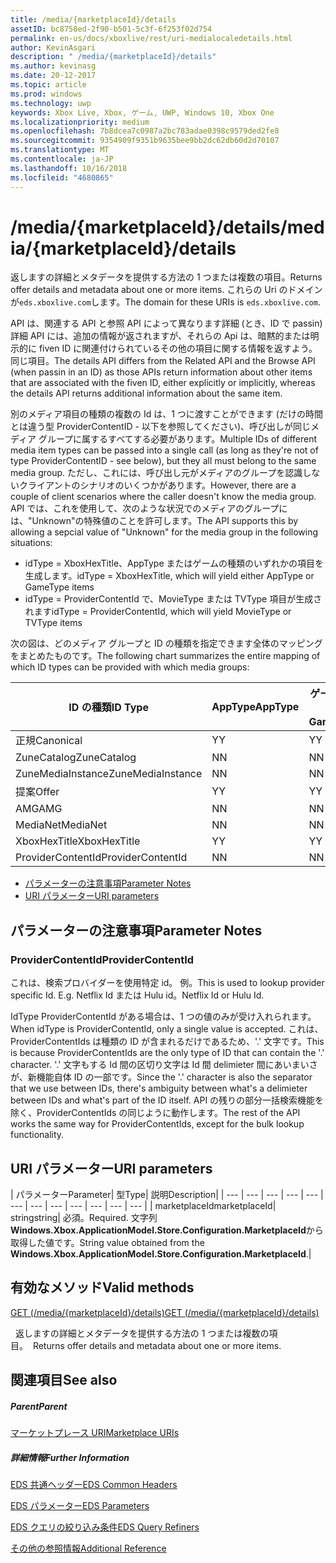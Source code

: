 ```yaml
---
title: /media/{marketplaceId}/details
assetID: bc8758ed-2f90-b501-5c3f-6f253f02d754
permalink: en-us/docs/xboxlive/rest/uri-medialocaledetails.html
author: KevinAsgari
description: " /media/{marketplaceId}/details"
ms.author: kevinasg
ms.date: 20-12-2017
ms.topic: article
ms.prod: windows
ms.technology: uwp
keywords: Xbox Live, Xbox, ゲーム, UWP, Windows 10, Xbox One
ms.localizationpriority: medium
ms.openlocfilehash: 7b8dcea7c0987a2bc783adae0398c9579ded2fe8
ms.sourcegitcommit: 9354909f9351b9635bee9bb2dc62db60d2d70107
ms.translationtype: MT
ms.contentlocale: ja-JP
ms.lasthandoff: 10/16/2018
ms.locfileid: "4680865"
---
```

# <a name="mediamarketplaceiddetails"></a><span data-ttu-id="8ca1b-104">/media/{marketplaceId}/details</span><span class="sxs-lookup"><span data-stu-id="8ca1b-104">/media/{marketplaceId}/details</span></span>
<span data-ttu-id="8ca1b-105">返しますの詳細とメタデータを提供する方法の 1 つまたは複数の項目。</span><span class="sxs-lookup"><span data-stu-id="8ca1b-105">Returns offer details and metadata about one or more items.</span></span> <span data-ttu-id="8ca1b-106">これらの Uri のドメインが`eds.xboxlive.com`します。</span><span class="sxs-lookup"><span data-stu-id="8ca1b-106">The domain for these URIs is `eds.xboxlive.com`.</span></span>
 
<span data-ttu-id="8ca1b-107">API は、関連する API と参照 API によって異なります詳細 (とき、ID で passin) 詳細 API には、追加の情報が返されますが、それらの Api は、暗黙的または明示的に fiven ID に関連付けられているその他の項目に関する情報を返すよう。同じ項目。</span><span class="sxs-lookup"><span data-stu-id="8ca1b-107">The details API differs from the Related API and the Browse API (when passin in an ID) as those APIs return information about other items that are associated with the fiven ID, either explicitly or implicitly, whereas the details API returns additional information about the same item.</span></span>
 
<span data-ttu-id="8ca1b-108">別のメディア項目の種類の複数の Id は、1 つに渡すことができます (だけの時間とは違う型 ProviderContentID - 以下を参照してください)、呼び出しが同じメディア グループに属するすべてする必要があります。</span><span class="sxs-lookup"><span data-stu-id="8ca1b-108">Multiple IDs of different media item types can be passed into a single call (as long as they're not of type ProviderContentID - see below), but they all must belong to the same media group.</span></span> <span data-ttu-id="8ca1b-109">ただし、これには、呼び出し元がメディアのグループを認識しないクライアントのシナリオのいくつかがあります。</span><span class="sxs-lookup"><span data-stu-id="8ca1b-109">However, there are a couple of client scenarios where the caller doesn't know the media group.</span></span> <span data-ttu-id="8ca1b-110">API では、これを使用して、次のような状況でのメディアのグループには、"Unknown"の特殊値のことを許可します。</span><span class="sxs-lookup"><span data-stu-id="8ca1b-110">The API supports this by allowing a sepcial value of "Unknown" for the media group in the following situations:</span></span>
 
   * <span data-ttu-id="8ca1b-111">idType = XboxHexTitle、AppType またはゲームの種類のいずれかの項目を生成します。</span><span class="sxs-lookup"><span data-stu-id="8ca1b-111">idType = XboxHexTitle, which will yield either AppType or GameType items</span></span>
   * <span data-ttu-id="8ca1b-112">idType = ProviderContentId で、MovieType または TVType 項目が生成されます</span><span class="sxs-lookup"><span data-stu-id="8ca1b-112">idType = ProviderContentId, which will yield MovieType or TVType items</span></span>
  
<span data-ttu-id="8ca1b-113">次の図は、どのメディア グループと ID の種類を指定できます全体のマッピングをまとめたものです。</span><span class="sxs-lookup"><span data-stu-id="8ca1b-113">The following chart summarizes the entire mapping of which ID types can be provided with which media groups:</span></span>
 
| <span data-ttu-id="8ca1b-114">ID の種類</span><span class="sxs-lookup"><span data-stu-id="8ca1b-114">ID Type</span></span>| <span data-ttu-id="8ca1b-115">AppType</span><span class="sxs-lookup"><span data-stu-id="8ca1b-115">AppType</span></span>| <span data-ttu-id="8ca1b-116">ゲームの種類</span><span class="sxs-lookup"><span data-stu-id="8ca1b-116">GameType</span></span>| <span data-ttu-id="8ca1b-117">MovieType</span><span class="sxs-lookup"><span data-stu-id="8ca1b-117">MovieType</span></span>| <span data-ttu-id="8ca1b-118">MusicArtistType</span><span class="sxs-lookup"><span data-stu-id="8ca1b-118">MusicArtistType</span></span>| <span data-ttu-id="8ca1b-119">MusicType</span><span class="sxs-lookup"><span data-stu-id="8ca1b-119">MusicType</span></span>| <span data-ttu-id="8ca1b-120">TVType</span><span class="sxs-lookup"><span data-stu-id="8ca1b-120">TVType</span></span>| <span data-ttu-id="8ca1b-121">WebVideoType</span><span class="sxs-lookup"><span data-stu-id="8ca1b-121">WebVideoType</span></span>| <span data-ttu-id="8ca1b-122">Unknown</span><span class="sxs-lookup"><span data-stu-id="8ca1b-122">Unknown</span></span>| 
| --- | --- | --- | --- | --- | --- | --- | --- | --- | 
| <span data-ttu-id="8ca1b-123">正規</span><span class="sxs-lookup"><span data-stu-id="8ca1b-123">Canonical</span></span>| <span data-ttu-id="8ca1b-124">Y</span><span class="sxs-lookup"><span data-stu-id="8ca1b-124">Y</span></span>| <span data-ttu-id="8ca1b-125">Y</span><span class="sxs-lookup"><span data-stu-id="8ca1b-125">Y</span></span>| <span data-ttu-id="8ca1b-126">Y</span><span class="sxs-lookup"><span data-stu-id="8ca1b-126">Y</span></span>| <span data-ttu-id="8ca1b-127">Y</span><span class="sxs-lookup"><span data-stu-id="8ca1b-127">Y</span></span>| <span data-ttu-id="8ca1b-128">Y</span><span class="sxs-lookup"><span data-stu-id="8ca1b-128">Y</span></span>| <span data-ttu-id="8ca1b-129">Y</span><span class="sxs-lookup"><span data-stu-id="8ca1b-129">Y</span></span>| <span data-ttu-id="8ca1b-130">Y</span><span class="sxs-lookup"><span data-stu-id="8ca1b-130">Y</span></span>| <span data-ttu-id="8ca1b-131">N</span><span class="sxs-lookup"><span data-stu-id="8ca1b-131">N</span></span>| 
| <span data-ttu-id="8ca1b-132">ZuneCatalog</span><span class="sxs-lookup"><span data-stu-id="8ca1b-132">ZuneCatalog</span></span>| <span data-ttu-id="8ca1b-133">N</span><span class="sxs-lookup"><span data-stu-id="8ca1b-133">N</span></span>| <span data-ttu-id="8ca1b-134">N</span><span class="sxs-lookup"><span data-stu-id="8ca1b-134">N</span></span>| <span data-ttu-id="8ca1b-135">Y</span><span class="sxs-lookup"><span data-stu-id="8ca1b-135">Y</span></span>| <span data-ttu-id="8ca1b-136">Y</span><span class="sxs-lookup"><span data-stu-id="8ca1b-136">Y</span></span>| <span data-ttu-id="8ca1b-137">Y</span><span class="sxs-lookup"><span data-stu-id="8ca1b-137">Y</span></span>| <span data-ttu-id="8ca1b-138">Y</span><span class="sxs-lookup"><span data-stu-id="8ca1b-138">Y</span></span>| <span data-ttu-id="8ca1b-139">N</span><span class="sxs-lookup"><span data-stu-id="8ca1b-139">N</span></span>| <span data-ttu-id="8ca1b-140">N</span><span class="sxs-lookup"><span data-stu-id="8ca1b-140">N</span></span>| 
| <span data-ttu-id="8ca1b-141">ZuneMediaInstance</span><span class="sxs-lookup"><span data-stu-id="8ca1b-141">ZuneMediaInstance</span></span>| <span data-ttu-id="8ca1b-142">N</span><span class="sxs-lookup"><span data-stu-id="8ca1b-142">N</span></span>| <span data-ttu-id="8ca1b-143">N</span><span class="sxs-lookup"><span data-stu-id="8ca1b-143">N</span></span>| <span data-ttu-id="8ca1b-144">Y</span><span class="sxs-lookup"><span data-stu-id="8ca1b-144">Y</span></span>| <span data-ttu-id="8ca1b-145">N</span><span class="sxs-lookup"><span data-stu-id="8ca1b-145">N</span></span>| <span data-ttu-id="8ca1b-146">Y</span><span class="sxs-lookup"><span data-stu-id="8ca1b-146">Y</span></span>| <span data-ttu-id="8ca1b-147">Y</span><span class="sxs-lookup"><span data-stu-id="8ca1b-147">Y</span></span>| <span data-ttu-id="8ca1b-148">N</span><span class="sxs-lookup"><span data-stu-id="8ca1b-148">N</span></span>| <span data-ttu-id="8ca1b-149">N</span><span class="sxs-lookup"><span data-stu-id="8ca1b-149">N</span></span>| 
| <span data-ttu-id="8ca1b-150">提案</span><span class="sxs-lookup"><span data-stu-id="8ca1b-150">Offer</span></span>| <span data-ttu-id="8ca1b-151">Y</span><span class="sxs-lookup"><span data-stu-id="8ca1b-151">Y</span></span>| <span data-ttu-id="8ca1b-152">Y</span><span class="sxs-lookup"><span data-stu-id="8ca1b-152">Y</span></span>| <span data-ttu-id="8ca1b-153">Y</span><span class="sxs-lookup"><span data-stu-id="8ca1b-153">Y</span></span>| <span data-ttu-id="8ca1b-154">N</span><span class="sxs-lookup"><span data-stu-id="8ca1b-154">N</span></span>| <span data-ttu-id="8ca1b-155">Y</span><span class="sxs-lookup"><span data-stu-id="8ca1b-155">Y</span></span>| <span data-ttu-id="8ca1b-156">Y</span><span class="sxs-lookup"><span data-stu-id="8ca1b-156">Y</span></span>| <span data-ttu-id="8ca1b-157">N</span><span class="sxs-lookup"><span data-stu-id="8ca1b-157">N</span></span>| <span data-ttu-id="8ca1b-158">N</span><span class="sxs-lookup"><span data-stu-id="8ca1b-158">N</span></span>| 
| <span data-ttu-id="8ca1b-159">AMG</span><span class="sxs-lookup"><span data-stu-id="8ca1b-159">AMG</span></span>| <span data-ttu-id="8ca1b-160">N</span><span class="sxs-lookup"><span data-stu-id="8ca1b-160">N</span></span>| <span data-ttu-id="8ca1b-161">N</span><span class="sxs-lookup"><span data-stu-id="8ca1b-161">N</span></span>| <span data-ttu-id="8ca1b-162">N</span><span class="sxs-lookup"><span data-stu-id="8ca1b-162">N</span></span>| <span data-ttu-id="8ca1b-163">N</span><span class="sxs-lookup"><span data-stu-id="8ca1b-163">N</span></span>| <span data-ttu-id="8ca1b-164">Y</span><span class="sxs-lookup"><span data-stu-id="8ca1b-164">Y</span></span>| <span data-ttu-id="8ca1b-165">N</span><span class="sxs-lookup"><span data-stu-id="8ca1b-165">N</span></span>| <span data-ttu-id="8ca1b-166">N</span><span class="sxs-lookup"><span data-stu-id="8ca1b-166">N</span></span>| <span data-ttu-id="8ca1b-167">N</span><span class="sxs-lookup"><span data-stu-id="8ca1b-167">N</span></span>| 
| <span data-ttu-id="8ca1b-168">MediaNet</span><span class="sxs-lookup"><span data-stu-id="8ca1b-168">MediaNet</span></span>| <span data-ttu-id="8ca1b-169">N</span><span class="sxs-lookup"><span data-stu-id="8ca1b-169">N</span></span>| <span data-ttu-id="8ca1b-170">N</span><span class="sxs-lookup"><span data-stu-id="8ca1b-170">N</span></span>| <span data-ttu-id="8ca1b-171">N</span><span class="sxs-lookup"><span data-stu-id="8ca1b-171">N</span></span>| <span data-ttu-id="8ca1b-172">N</span><span class="sxs-lookup"><span data-stu-id="8ca1b-172">N</span></span>| <span data-ttu-id="8ca1b-173">Y</span><span class="sxs-lookup"><span data-stu-id="8ca1b-173">Y</span></span>| <span data-ttu-id="8ca1b-174">N</span><span class="sxs-lookup"><span data-stu-id="8ca1b-174">N</span></span>| <span data-ttu-id="8ca1b-175">N</span><span class="sxs-lookup"><span data-stu-id="8ca1b-175">N</span></span>| <span data-ttu-id="8ca1b-176">N</span><span class="sxs-lookup"><span data-stu-id="8ca1b-176">N</span></span>| 
| <span data-ttu-id="8ca1b-177">XboxHexTitle</span><span class="sxs-lookup"><span data-stu-id="8ca1b-177">XboxHexTitle</span></span>| <span data-ttu-id="8ca1b-178">Y</span><span class="sxs-lookup"><span data-stu-id="8ca1b-178">Y</span></span>| <span data-ttu-id="8ca1b-179">Y</span><span class="sxs-lookup"><span data-stu-id="8ca1b-179">Y</span></span>| <span data-ttu-id="8ca1b-180">N</span><span class="sxs-lookup"><span data-stu-id="8ca1b-180">N</span></span>| <span data-ttu-id="8ca1b-181">N</span><span class="sxs-lookup"><span data-stu-id="8ca1b-181">N</span></span>| <span data-ttu-id="8ca1b-182">N</span><span class="sxs-lookup"><span data-stu-id="8ca1b-182">N</span></span>| <span data-ttu-id="8ca1b-183">N</span><span class="sxs-lookup"><span data-stu-id="8ca1b-183">N</span></span>| <span data-ttu-id="8ca1b-184">N</span><span class="sxs-lookup"><span data-stu-id="8ca1b-184">N</span></span>| <span data-ttu-id="8ca1b-185">Y</span><span class="sxs-lookup"><span data-stu-id="8ca1b-185">Y</span></span>| 
| <span data-ttu-id="8ca1b-186">ProviderContentId</span><span class="sxs-lookup"><span data-stu-id="8ca1b-186">ProviderContentId</span></span>| <span data-ttu-id="8ca1b-187">N</span><span class="sxs-lookup"><span data-stu-id="8ca1b-187">N</span></span>| <span data-ttu-id="8ca1b-188">N</span><span class="sxs-lookup"><span data-stu-id="8ca1b-188">N</span></span>| <span data-ttu-id="8ca1b-189">Y</span><span class="sxs-lookup"><span data-stu-id="8ca1b-189">Y</span></span>| <span data-ttu-id="8ca1b-190">N</span><span class="sxs-lookup"><span data-stu-id="8ca1b-190">N</span></span>| <span data-ttu-id="8ca1b-191">N</span><span class="sxs-lookup"><span data-stu-id="8ca1b-191">N</span></span>| <span data-ttu-id="8ca1b-192">Y</span><span class="sxs-lookup"><span data-stu-id="8ca1b-192">Y</span></span>| <span data-ttu-id="8ca1b-193">N</span><span class="sxs-lookup"><span data-stu-id="8ca1b-193">N</span></span>| <span data-ttu-id="8ca1b-194">Y</span><span class="sxs-lookup"><span data-stu-id="8ca1b-194">Y</span></span>| 
 
  * [<span data-ttu-id="8ca1b-195">パラメーターの注意事項</span><span class="sxs-lookup"><span data-stu-id="8ca1b-195">Parameter Notes</span></span>](#ID4EEH)
  * [<span data-ttu-id="8ca1b-196">URI パラメーター</span><span class="sxs-lookup"><span data-stu-id="8ca1b-196">URI parameters</span></span>](#ID4EUH)
 
<a id="ID4EEH"></a>

 
## <a name="parameter-notes"></a><span data-ttu-id="8ca1b-197">パラメーターの注意事項</span><span class="sxs-lookup"><span data-stu-id="8ca1b-197">Parameter Notes</span></span>
 
<a id="ID4EIH"></a>

 
### <a name="providercontentid"></a><span data-ttu-id="8ca1b-198">ProviderContentId</span><span class="sxs-lookup"><span data-stu-id="8ca1b-198">ProviderContentId</span></span>
 
<span data-ttu-id="8ca1b-199">これは、検索プロバイダーを使用特定 id。 例。</span><span class="sxs-lookup"><span data-stu-id="8ca1b-199">This is used to lookup provider specific Id. E.g.</span></span> <span data-ttu-id="8ca1b-200">Netflix Id または Hulu id。</span><span class="sxs-lookup"><span data-stu-id="8ca1b-200">Netflix Id or Hulu Id.</span></span>
 
<span data-ttu-id="8ca1b-201">IdType ProviderContentId がある場合は、1 つの値のみが受け入れられます。</span><span class="sxs-lookup"><span data-stu-id="8ca1b-201">When idType is ProviderContentId, only a single value is accepted.</span></span> <span data-ttu-id="8ca1b-202">これは、ProviderContentIds は種類の ID が含まれるだけであるため、'.' 文字です。</span><span class="sxs-lookup"><span data-stu-id="8ca1b-202">This is because ProviderContentIds are the only type of ID that can contain the '.' character.</span></span> <span data-ttu-id="8ca1b-203">'.' 文字もする Id 間の区切り文字は Id 間 delimieter 間にあいまいさが、新機能自体 ID の一部です。</span><span class="sxs-lookup"><span data-stu-id="8ca1b-203">Since the '.' character is also the separator that we use between IDs, there's ambiguity between what's a delimieter between IDs and what's part of the ID itself.</span></span> <span data-ttu-id="8ca1b-204">API の残りの部分一括検索機能を除く、ProviderContentIds の同じように動作します。</span><span class="sxs-lookup"><span data-stu-id="8ca1b-204">The rest of the API works the same way for ProviderContentIds, except for the bulk lookup functionality.</span></span>
   
<a id="ID4EUH"></a>

 
## <a name="uri-parameters"></a><span data-ttu-id="8ca1b-205">URI パラメーター</span><span class="sxs-lookup"><span data-stu-id="8ca1b-205">URI parameters</span></span>
 
| <span data-ttu-id="8ca1b-206">パラメーター</span><span class="sxs-lookup"><span data-stu-id="8ca1b-206">Parameter</span></span>| <span data-ttu-id="8ca1b-207">型</span><span class="sxs-lookup"><span data-stu-id="8ca1b-207">Type</span></span>| <span data-ttu-id="8ca1b-208">説明</span><span class="sxs-lookup"><span data-stu-id="8ca1b-208">Description</span></span>| 
| --- | --- | --- | --- | --- | --- | --- | --- | --- | --- | --- | --- | 
| <span data-ttu-id="8ca1b-209">marketplaceId</span><span class="sxs-lookup"><span data-stu-id="8ca1b-209">marketplaceId</span></span>| <span data-ttu-id="8ca1b-210">string</span><span class="sxs-lookup"><span data-stu-id="8ca1b-210">string</span></span>| <span data-ttu-id="8ca1b-211">必須。</span><span class="sxs-lookup"><span data-stu-id="8ca1b-211">Required.</span></span> <span data-ttu-id="8ca1b-212">文字列<b>Windows.Xbox.ApplicationModel.Store.Configuration.MarketplaceId</b>から取得した値です。</span><span class="sxs-lookup"><span data-stu-id="8ca1b-212">String value obtained from the <b>Windows.Xbox.ApplicationModel.Store.Configuration.MarketplaceId</b>.</span></span>| 
  
<a id="ID4EWAAC"></a>

 
## <a name="valid-methods"></a><span data-ttu-id="8ca1b-213">有効なメソッド</span><span class="sxs-lookup"><span data-stu-id="8ca1b-213">Valid methods</span></span>

[<span data-ttu-id="8ca1b-214">GET (/media/{marketplaceId}/details)</span><span class="sxs-lookup"><span data-stu-id="8ca1b-214">GET (/media/{marketplaceId}/details)</span></span>](uri-medialocaledetailsget.md)

<span data-ttu-id="8ca1b-215">&nbsp;&nbsp;返しますの詳細とメタデータを提供する方法の 1 つまたは複数の項目。</span><span class="sxs-lookup"><span data-stu-id="8ca1b-215">&nbsp;&nbsp;Returns offer details and metadata about one or more items.</span></span> 
 
<a id="ID4EABAC"></a>

 
## <a name="see-also"></a><span data-ttu-id="8ca1b-216">関連項目</span><span class="sxs-lookup"><span data-stu-id="8ca1b-216">See also</span></span>
 
<a id="ID4ECBAC"></a>

 
##### <a name="parent"></a><span data-ttu-id="8ca1b-217">Parent</span><span class="sxs-lookup"><span data-stu-id="8ca1b-217">Parent</span></span> 

[<span data-ttu-id="8ca1b-218">マーケットプレース URI</span><span class="sxs-lookup"><span data-stu-id="8ca1b-218">Marketplace URIs</span></span>](atoc-reference-marketplace.md)

  
<a id="ID4EMBAC"></a>

 
##### <a name="further-information"></a><span data-ttu-id="8ca1b-219">詳細情報</span><span class="sxs-lookup"><span data-stu-id="8ca1b-219">Further Information</span></span> 

[<span data-ttu-id="8ca1b-220">EDS 共通ヘッダー</span><span class="sxs-lookup"><span data-stu-id="8ca1b-220">EDS Common Headers</span></span>](../../additional/edscommonheaders.md)

 [<span data-ttu-id="8ca1b-221">EDS パラメーター</span><span class="sxs-lookup"><span data-stu-id="8ca1b-221">EDS Parameters</span></span>](../../additional/edsparameters.md)

 [<span data-ttu-id="8ca1b-222">EDS クエリの絞り込み条件</span><span class="sxs-lookup"><span data-stu-id="8ca1b-222">EDS Query Refiners</span></span>](../../additional/edsqueryrefiners.md)

 [<span data-ttu-id="8ca1b-223">その他の参照情報</span><span class="sxs-lookup"><span data-stu-id="8ca1b-223">Additional Reference</span></span>](../../additional/atoc-xboxlivews-reference-additional.md)

   
